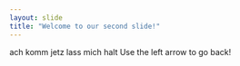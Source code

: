 ```yaml
---
layout: slide
title: "Welcome to our second slide!"
---
```

ach komm jetz lass mich halt
Use the left arrow to go back!
